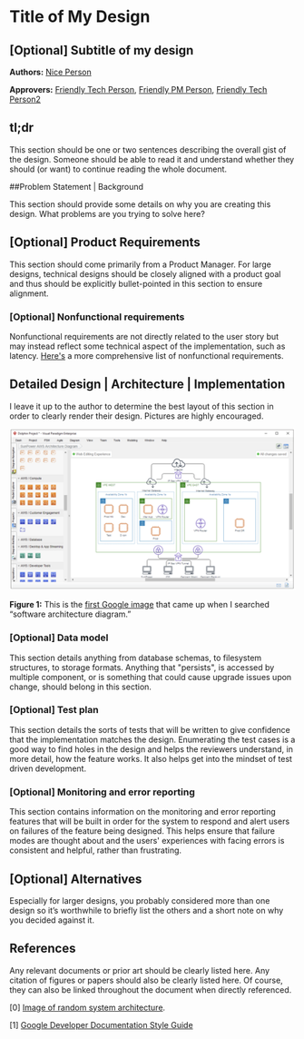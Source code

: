 # Title of My Design


## [Optional] Subtitle of my design 

**Authors:** [Nice Person](mailto:some.nice.person@chanzuckerberg.com)

**Approvers:** [Friendly Tech Person](mailto:some.nice.person@chanzuckerberg.com), [Friendly PM Person](mailto:some.nice.person@chanzuckerberg.com), [Friendly Tech Person2](mailto:some.nice.person@chanzuckerberg.com)

## tl;dr 

This section should be one or two sentences describing the overall gist of the design. Someone should be able to read it and understand whether they should (or want) to continue reading the whole document.


##Problem Statement | Background

This section should provide some details on why you are creating this design. What problems are you trying to solve here?


## [Optional] Product Requirements

This section should come primarily from a Product Manager. For large designs, technical designs should be closely aligned with a product goal and thus should be explicitly bullet-pointed in this section to ensure alignment.


### [Optional] Nonfunctional requirements

Nonfunctional requirements are not directly related to the user story but may instead reflect some technical aspect of the implementation, such as latency. [Here's](https://en.wikipedia.org/wiki/Non-functional_requirement) a more comprehensive list of nonfunctional requirements.

## Detailed Design | Architecture | Implementation

I leave it up to the author to determine the best layout of this section in order to clearly render their design. Pictures are highly encouraged.

![Sample Architecture](imgs/sample_architecture.png)


**Figure 1:** This is the [first Google image](https://www.visual-paradigm.com/features/aws-architecture-diagram-tool/) that came up when I searched “software architecture diagram.”


### [Optional] Data model

This section details anything from database schemas, to filesystem structures, to storage formats. Anything that "persists", is accessed by multiple component, or is something that could cause upgrade issues upon change, should belong in this section.


### [Optional] Test plan

This section details the sorts of tests that will be written to give confidence that the implementation matches the design. Enumerating the test cases is a good way to find holes in the design and helps the reviewers understand, in more detail, how the feature works. It also helps get into the mindset of test driven development.


### [Optional] Monitoring and error reporting

This section contains information on the monitoring and error reporting features that will be built in order for the system to respond and alert users on failures of the feature being designed. This helps ensure that failure modes are thought about and the users' experiences with facing errors is consistent and helpful, rather than frustrating.


## [Optional] Alternatives

Especially for larger designs, you probably considered more than one design so it’s worthwhile to briefly list the others and a short note on why you decided against it.


## References

Any relevant documents or prior art should be clearly listed here. Any citation of figures or papers should also be clearly listed here. Of course, they can also be linked throughout the document when directly referenced.

[0] [Image of random system architecture](https://www.visual-paradigm.com/features/aws-architecture-diagram-tool/).

[1] [Google Developer Documentation Style Guide](https://developers.google.com/style/highlights#introduction_1)
